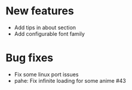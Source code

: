 # New features
- Add tips in about section
- Add configurable font family

# Bug fixes
- Fix some linux port issues
- pahe: Fix infinite loading for some anime #43
